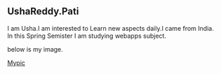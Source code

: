## UshaReddy.Pati

I am Usha.I am interested to Learn new aspects daily.I came from India.<br>In this Spring Semister I am studying webapps subject.

below is my image.

[Mypic](usha.jpg)

